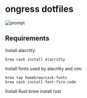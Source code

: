 ongress dotfiles
===================

![prompt](http://images.ongress.com/ongress-dotfiles-prompt.png)

Requirements
------------

Install alacritty:

    brew cask install alacritty

Install fonts used by alacritty and vim:

    brew tap homebrew/cask-fonts
    brew cask install font-fira-code

Install Rust
    brew install rust



